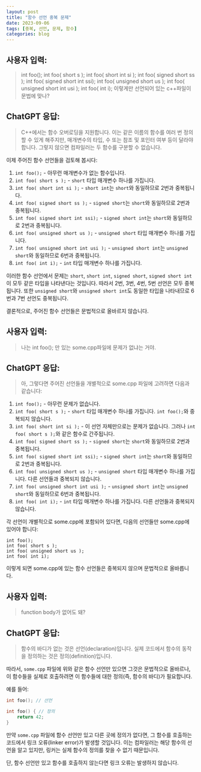 ```yaml
---
layout: post
title: "함수 선언 중복 문제"
date: 2023-09-06
tags: [중복, 선언, 문제, 함수]
categories: blog
---
```


## 사용자 입력:
> int foo();
int foo( short s );
int foo( short int si );
int foo( signed short ss );
int foo( signed short int ssi);
int foo( unsigned short us );
int foo( unsigned short int usi );
int foo( int i); 이렇게만 선언되어 있는 c++파일이 문법에 맞나?

## ChatGPT 응답:
> C++에서는 함수 오버로딩을 지원합니다. 이는 같은 이름의 함수를 여러 번 정의할 수 있게 해주지만, 매개변수의 타입, 수 또는 참조 및 포인터 여부 등이 달라야 합니다. 그렇지 않으면 컴파일러는 두 함수를 구분할 수 없습니다.

이제 주어진 함수 선언들을 검토해 봅시다:

1. `int foo();` - 아무런 매개변수가 없는 함수입니다.
2. `int foo( short s );` - `short` 타입 매개변수 하나를 가집니다.
3. `int foo( short int si );` - `short int`는 `short`와 동일하므로 2번과 중복됩니다.
4. `int foo( signed short ss );` - `signed short`는 `short`와 동일하므로 2번과 중복됩니다.
5. `int foo( signed short int ssi);` - `signed short int`는 `short`와 동일하므로 2번과 중복됩니다.
6. `int foo( unsigned short us );` - `unsigned short` 타입 매개변수 하나를 가집니다.
7. `int foo( unsigned short int usi );` - `unsigned short int`는 `unsigned short`와 동일하므로 6번과 중복됩니다.
8. `int foo( int i);` - `int` 타입 매개변수 하나를 가집니다.

이러한 함수 선언에서 문제는 `short`, `short int`, `signed short`, `signed short int`이 모두 같은 타입을 나타낸다는 것입니다. 따라서 2번, 3번, 4번, 5번 선언은 모두 중복됩니다. 또한 `unsigned short`와 `unsigned short int`도 동일한 타입을 나타내므로 6번과 7번 선언도 중복됩니다.

결론적으로, 주어진 함수 선언들은 문법적으로 올바르지 않습니다.

## 사용자 입력:
> 나는 int foo(); 만 있는 some.cpp파일에 문제가 없냐는 거야.

## ChatGPT 응답:
> 아, 그렇다면 주어진 선언들을 개별적으로 some.cpp 파일에 고려하면 다음과 같습니다:

1. `int foo();` - 아무런 문제가 없습니다.
2. `int foo( short s );` - `short` 타입 매개변수 하나를 가집니다. `int foo();`와 중복되지 않습니다.
3. `int foo( short int si );` - 이 선언 자체만으로는 문제가 없습니다. 그러나 `int foo( short s );`와 같은 함수로 간주됩니다.
4. `int foo( signed short ss );` - `signed short`는 `short`와 동일하므로 2번과 중복됩니다.
5. `int foo( signed short int ssi);` - `signed short int`는 `short`와 동일하므로 2번과 중복됩니다.
6. `int foo( unsigned short us );` - `unsigned short` 타입 매개변수 하나를 가집니다. 다른 선언들과 중복되지 않습니다.
7. `int foo( unsigned short int usi );` - `unsigned short int`는 `unsigned short`와 동일하므로 6번과 중복됩니다.
8. `int foo( int i);` - `int` 타입 매개변수 하나를 가집니다. 다른 선언들과 중복되지 않습니다.

각 선언이 개별적으로 some.cpp에 포함되어 있다면, 다음의 선언들만 some.cpp에 있어야 합니다:

```
int foo();
int foo( short s );
int foo( unsigned short us );
int foo( int i);
```

이렇게 되면 some.cpp에 있는 함수 선언들은 중복되지 않으며 문법적으로 올바릅니다.

## 사용자 입력:
> function body가 없어도 돼?

## ChatGPT 응답:
> 함수의 바디가 없는 것은 선언(declaration)입니다. 실제 코드에서 함수의 동작을 정의하는 것은 정의(definition)입니다.

따라서, `some.cpp` 파일에 위와 같은 함수 선언만 있으면 그것은 문법적으로 올바르나, 이 함수들을 실제로 호출하려면 이 함수들에 대한 정의(즉, 함수의 바디)가 필요합니다.

예를 들어:

```cpp
int foo(); // 선언

int foo() { // 정의
    return 42;
}
```

만약 `some.cpp` 파일에 함수 선언만 있고 다른 곳에 정의가 없다면, 그 함수를 호출하는 코드에서 링크 오류(linker error)가 발생할 것입니다. 이는 컴파일러는 해당 함수의 선언을 알고 있지만, 링커는 실제 함수의 정의를 찾을 수 없기 때문입니다.

단, 함수 선언만 있고 함수를 호출하지 않는다면 링크 오류는 발생하지 않습니다.

